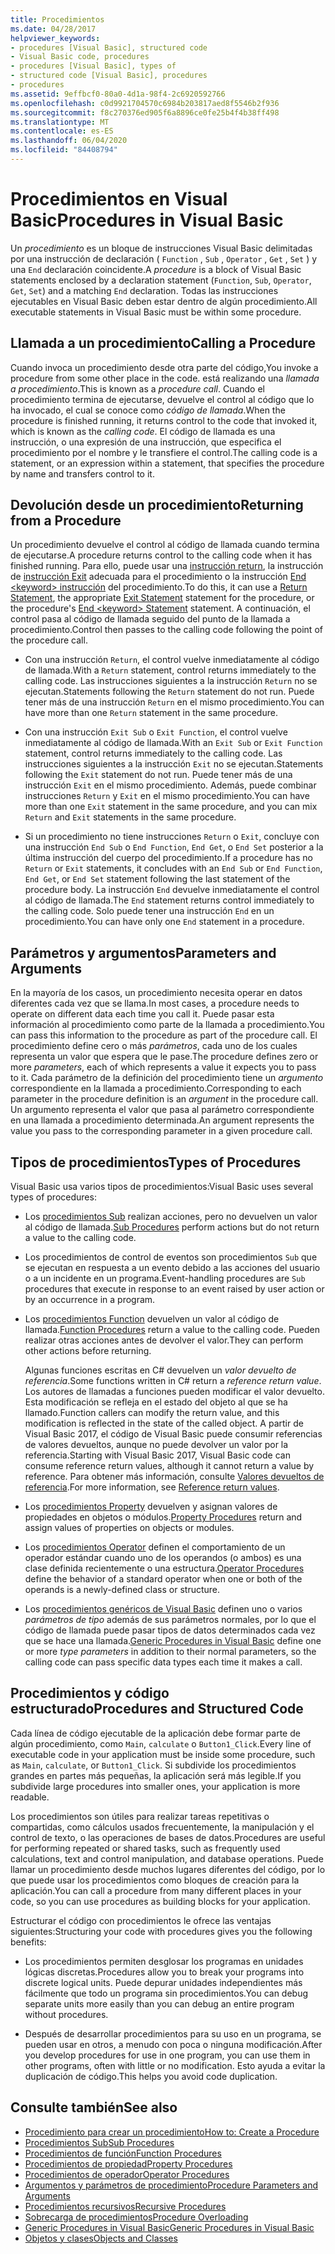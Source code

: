 ```yaml
---
title: Procedimientos
ms.date: 04/28/2017
helpviewer_keywords:
- procedures [Visual Basic], structured code
- Visual Basic code, procedures
- procedures [Visual Basic], types of
- structured code [Visual Basic], procedures
- procedures
ms.assetid: 9effbcf0-80a0-4d1a-98f4-2c6920592766
ms.openlocfilehash: c0d9921704570c6984b203817aed8f5546b2f936
ms.sourcegitcommit: f8c270376ed905f6a8896ce0fe25b4f4b38ff498
ms.translationtype: MT
ms.contentlocale: es-ES
ms.lasthandoff: 06/04/2020
ms.locfileid: "84408794"
---
```

# <a name="procedures-in-visual-basic"></a><span data-ttu-id="de8a1-102">Procedimientos en Visual Basic</span><span class="sxs-lookup"><span data-stu-id="de8a1-102">Procedures in Visual Basic</span></span>
<span data-ttu-id="de8a1-103">Un *procedimiento* es un bloque de instrucciones Visual Basic delimitadas por una instrucción de declaración ( `Function` , `Sub` , `Operator` , `Get` , `Set` ) y una `End` declaración coincidente.</span><span class="sxs-lookup"><span data-stu-id="de8a1-103">A *procedure* is a block of Visual Basic statements enclosed by a declaration statement (`Function`, `Sub`, `Operator`, `Get`, `Set`) and a matching `End` declaration.</span></span> <span data-ttu-id="de8a1-104">Todas las instrucciones ejecutables en Visual Basic deben estar dentro de algún procedimiento.</span><span class="sxs-lookup"><span data-stu-id="de8a1-104">All executable statements in Visual Basic must be within some procedure.</span></span>  
  
## <a name="calling-a-procedure"></a><span data-ttu-id="de8a1-105">Llamada a un procedimiento</span><span class="sxs-lookup"><span data-stu-id="de8a1-105">Calling a Procedure</span></span>  
 <span data-ttu-id="de8a1-106">Cuando invoca un procedimiento desde otra parte del código,</span><span class="sxs-lookup"><span data-stu-id="de8a1-106">You invoke a procedure from some other place in the code.</span></span> <span data-ttu-id="de8a1-107">está realizando una *llamada a procedimiento*.</span><span class="sxs-lookup"><span data-stu-id="de8a1-107">This is known as a *procedure call*.</span></span> <span data-ttu-id="de8a1-108">Cuando el procedimiento termina de ejecutarse, devuelve el control al código que lo ha invocado, el cual se conoce como *código de llamada*.</span><span class="sxs-lookup"><span data-stu-id="de8a1-108">When the procedure is finished running, it returns control to the code that invoked it, which is known as the *calling code*.</span></span> <span data-ttu-id="de8a1-109">El código de llamada es una instrucción, o una expresión de una instrucción, que especifica el procedimiento por el nombre y le transfiere el control.</span><span class="sxs-lookup"><span data-stu-id="de8a1-109">The calling code is a statement, or an expression within a statement, that specifies the procedure by name and transfers control to it.</span></span>  
  
## <a name="returning-from-a-procedure"></a><span data-ttu-id="de8a1-110">Devolución desde un procedimiento</span><span class="sxs-lookup"><span data-stu-id="de8a1-110">Returning from a Procedure</span></span>  
 <span data-ttu-id="de8a1-111">Un procedimiento devuelve el control al código de llamada cuando termina de ejecutarse.</span><span class="sxs-lookup"><span data-stu-id="de8a1-111">A procedure returns control to the calling code when it has finished running.</span></span> <span data-ttu-id="de8a1-112">Para ello, puede usar una [instrucción return](../../../language-reference/statements/return-statement.md), la instrucción de [instrucción Exit](../../../language-reference/statements/exit-statement.md) adecuada para el procedimiento o la instrucción [End \<keyword> instrucción](../../../language-reference/statements/end-keyword-statement.md) del procedimiento.</span><span class="sxs-lookup"><span data-stu-id="de8a1-112">To do this, it can use a [Return Statement](../../../language-reference/statements/return-statement.md), the appropriate [Exit Statement](../../../language-reference/statements/exit-statement.md) statement for the procedure, or the procedure's [End \<keyword> Statement](../../../language-reference/statements/end-keyword-statement.md) statement.</span></span> <span data-ttu-id="de8a1-113">A continuación, el control pasa al código de llamada seguido del punto de la llamada a procedimiento.</span><span class="sxs-lookup"><span data-stu-id="de8a1-113">Control then passes to the calling code following the point of the procedure call.</span></span>  
  
- <span data-ttu-id="de8a1-114">Con una instrucción `Return`, el control vuelve inmediatamente al código de llamada.</span><span class="sxs-lookup"><span data-stu-id="de8a1-114">With a `Return` statement, control returns immediately to the calling code.</span></span> <span data-ttu-id="de8a1-115">Las instrucciones siguientes a la instrucción `Return` no se ejecutan.</span><span class="sxs-lookup"><span data-stu-id="de8a1-115">Statements following the `Return` statement do not run.</span></span> <span data-ttu-id="de8a1-116">Puede tener más de una instrucción `Return` en el mismo procedimiento.</span><span class="sxs-lookup"><span data-stu-id="de8a1-116">You can have more than one `Return` statement in the same procedure.</span></span>  
  
- <span data-ttu-id="de8a1-117">Con una instrucción `Exit Sub` o `Exit Function`, el control vuelve inmediatamente al código de llamada.</span><span class="sxs-lookup"><span data-stu-id="de8a1-117">With an `Exit Sub` or `Exit Function` statement, control returns immediately to the calling code.</span></span> <span data-ttu-id="de8a1-118">Las instrucciones siguientes a la instrucción `Exit` no se ejecutan.</span><span class="sxs-lookup"><span data-stu-id="de8a1-118">Statements following the `Exit` statement do not run.</span></span> <span data-ttu-id="de8a1-119">Puede tener más de una instrucción `Exit` en el mismo procedimiento. Además, puede combinar instrucciones `Return` y `Exit` en el mismo procedimiento.</span><span class="sxs-lookup"><span data-stu-id="de8a1-119">You can have more than one `Exit` statement in the same procedure, and you can mix `Return` and `Exit` statements in the same procedure.</span></span>  
  
- <span data-ttu-id="de8a1-120">Si un procedimiento no tiene instrucciones `Return` o `Exit`, concluye con una instrucción `End Sub` o `End Function`, `End Get`, o `End Set` posterior a la última instrucción del cuerpo del procedimiento.</span><span class="sxs-lookup"><span data-stu-id="de8a1-120">If a procedure has no `Return` or `Exit` statements, it concludes with an `End Sub` or `End Function`, `End Get`, or `End Set` statement following the last statement of the procedure body.</span></span> <span data-ttu-id="de8a1-121">La instrucción `End` devuelve inmediatamente el control al código de llamada.</span><span class="sxs-lookup"><span data-stu-id="de8a1-121">The `End` statement returns control immediately to the calling code.</span></span> <span data-ttu-id="de8a1-122">Solo puede tener una instrucción `End` en un procedimiento.</span><span class="sxs-lookup"><span data-stu-id="de8a1-122">You can have only one `End` statement in a procedure.</span></span>  
  
## <a name="parameters-and-arguments"></a><span data-ttu-id="de8a1-123">Parámetros y argumentos</span><span class="sxs-lookup"><span data-stu-id="de8a1-123">Parameters and Arguments</span></span>  
 <span data-ttu-id="de8a1-124">En la mayoría de los casos, un procedimiento necesita operar en datos diferentes cada vez que se llama.</span><span class="sxs-lookup"><span data-stu-id="de8a1-124">In most cases, a procedure needs to operate on different data each time you call it.</span></span> <span data-ttu-id="de8a1-125">Puede pasar esta información al procedimiento como parte de la llamada a procedimiento.</span><span class="sxs-lookup"><span data-stu-id="de8a1-125">You can pass this information to the procedure as part of the procedure call.</span></span> <span data-ttu-id="de8a1-126">El procedimiento define cero o más *parámetros*, cada uno de los cuales representa un valor que espera que le pase.</span><span class="sxs-lookup"><span data-stu-id="de8a1-126">The procedure defines zero or more *parameters*, each of which represents a value it expects you to pass to it.</span></span> <span data-ttu-id="de8a1-127">Cada parámetro de la definición del procedimiento tiene un *argumento* correspondiente en la llamada a procedimiento.</span><span class="sxs-lookup"><span data-stu-id="de8a1-127">Corresponding to each parameter in the procedure definition is an *argument* in the procedure call.</span></span> <span data-ttu-id="de8a1-128">Un argumento representa el valor que pasa al parámetro correspondiente en una llamada a procedimiento determinada.</span><span class="sxs-lookup"><span data-stu-id="de8a1-128">An argument represents the value you pass to the corresponding parameter in a given procedure call.</span></span>  
  
## <a name="types-of-procedures"></a><span data-ttu-id="de8a1-129">Tipos de procedimientos</span><span class="sxs-lookup"><span data-stu-id="de8a1-129">Types of Procedures</span></span>  
 <span data-ttu-id="de8a1-130">Visual Basic usa varios tipos de procedimientos:</span><span class="sxs-lookup"><span data-stu-id="de8a1-130">Visual Basic uses several types of procedures:</span></span>  
  
- <span data-ttu-id="de8a1-131">Los [procedimientos Sub](./sub-procedures.md) realizan acciones, pero no devuelven un valor al código de llamada.</span><span class="sxs-lookup"><span data-stu-id="de8a1-131">[Sub Procedures](./sub-procedures.md) perform actions but do not return a value to the calling code.</span></span>  
  
- <span data-ttu-id="de8a1-132">Los procedimientos de control de eventos son procedimientos `Sub` que se ejecutan en respuesta a un evento debido a las acciones del usuario o a un incidente en un programa.</span><span class="sxs-lookup"><span data-stu-id="de8a1-132">Event-handling procedures are `Sub` procedures that execute in response to an event raised by user action or by an occurrence in a program.</span></span>  
  
- <span data-ttu-id="de8a1-133">Los [procedimientos Function](./function-procedures.md) devuelven un valor al código de llamada.</span><span class="sxs-lookup"><span data-stu-id="de8a1-133">[Function Procedures](./function-procedures.md) return a value to the calling code.</span></span> <span data-ttu-id="de8a1-134">Pueden realizar otras acciones antes de devolver el valor.</span><span class="sxs-lookup"><span data-stu-id="de8a1-134">They can perform other actions before returning.</span></span>

    <span data-ttu-id="de8a1-135">Algunas funciones escritas en C# devuelven un *valor devuelto de referencia*.</span><span class="sxs-lookup"><span data-stu-id="de8a1-135">Some functions written in C# return a *reference return value*.</span></span> <span data-ttu-id="de8a1-136">Los autores de llamadas a funciones pueden modificar el valor devuelto. Esta modificación se refleja en el estado del objeto al que se ha llamado.</span><span class="sxs-lookup"><span data-stu-id="de8a1-136">Function callers can modify the return value, and this modification is reflected in the state of the called object.</span></span> <span data-ttu-id="de8a1-137">A partir de Visual Basic 2017, el código de Visual Basic puede consumir referencias de valores devueltos, aunque no puede devolver un valor por la referencia.</span><span class="sxs-lookup"><span data-stu-id="de8a1-137">Starting with Visual Basic 2017, Visual Basic code can consume reference return values, although it cannot return a value by reference.</span></span> <span data-ttu-id="de8a1-138">Para obtener más información, consulte [Valores devueltos de referencia](ref-return-values.md).</span><span class="sxs-lookup"><span data-stu-id="de8a1-138">For more information, see [Reference return values](ref-return-values.md).</span></span>
  
- <span data-ttu-id="de8a1-139">Los [procedimientos Property](./property-procedures.md) devuelven y asignan valores de propiedades en objetos o módulos.</span><span class="sxs-lookup"><span data-stu-id="de8a1-139">[Property Procedures](./property-procedures.md) return and assign values of properties on objects or modules.</span></span>  
  
- <span data-ttu-id="de8a1-140">Los [procedimientos Operator](./operator-procedures.md) definen el comportamiento de un operador estándar cuando uno de los operandos (o ambos) es una clase definida recientemente o una estructura.</span><span class="sxs-lookup"><span data-stu-id="de8a1-140">[Operator Procedures](./operator-procedures.md) define the behavior of a standard operator when one or both of the operands is a newly-defined class or structure.</span></span>  
  
- <span data-ttu-id="de8a1-141">Los [procedimientos genéricos de Visual Basic](../data-types/generic-procedures.md) definen uno o varios *parámetros de tipo* además de sus parámetros normales, por lo que el código de llamada puede pasar tipos de datos determinados cada vez que se hace una llamada.</span><span class="sxs-lookup"><span data-stu-id="de8a1-141">[Generic Procedures in Visual Basic](../data-types/generic-procedures.md) define one or more *type parameters* in addition to their normal parameters, so the calling code can pass specific data types each time it makes a call.</span></span>  
  
## <a name="procedures-and-structured-code"></a><span data-ttu-id="de8a1-142">Procedimientos y código estructurado</span><span class="sxs-lookup"><span data-stu-id="de8a1-142">Procedures and Structured Code</span></span>  
 <span data-ttu-id="de8a1-143">Cada línea de código ejecutable de la aplicación debe formar parte de algún procedimiento, como `Main`, `calculate` o `Button1_Click`.</span><span class="sxs-lookup"><span data-stu-id="de8a1-143">Every line of executable code in your application must be inside some procedure, such as `Main`, `calculate`, or `Button1_Click`.</span></span> <span data-ttu-id="de8a1-144">Si subdivide los procedimientos grandes en partes más pequeñas, la aplicación será más legible.</span><span class="sxs-lookup"><span data-stu-id="de8a1-144">If you subdivide large procedures into smaller ones, your application is more readable.</span></span>  
  
 <span data-ttu-id="de8a1-145">Los procedimientos son útiles para realizar tareas repetitivas o compartidas, como cálculos usados frecuentemente, la manipulación y el control de texto, o las operaciones de bases de datos.</span><span class="sxs-lookup"><span data-stu-id="de8a1-145">Procedures are useful for performing repeated or shared tasks, such as frequently used calculations, text and control manipulation, and database operations.</span></span> <span data-ttu-id="de8a1-146">Puede llamar un procedimiento desde muchos lugares diferentes del código, por lo que puede usar los procedimientos como bloques de creación para la aplicación.</span><span class="sxs-lookup"><span data-stu-id="de8a1-146">You can call a procedure from many different places in your code, so you can use procedures as building blocks for your application.</span></span>  
  
 <span data-ttu-id="de8a1-147">Estructurar el código con procedimientos le ofrece las ventajas siguientes:</span><span class="sxs-lookup"><span data-stu-id="de8a1-147">Structuring your code with procedures gives you the following benefits:</span></span>  
  
- <span data-ttu-id="de8a1-148">Los procedimientos permiten desglosar los programas en unidades lógicas discretas.</span><span class="sxs-lookup"><span data-stu-id="de8a1-148">Procedures allow you to break your programs into discrete logical units.</span></span> <span data-ttu-id="de8a1-149">Puede depurar unidades independientes más fácilmente que todo un programa sin procedimientos.</span><span class="sxs-lookup"><span data-stu-id="de8a1-149">You can debug separate units more easily than you can debug an entire program without procedures.</span></span>  
  
- <span data-ttu-id="de8a1-150">Después de desarrollar procedimientos para su uso en un programa, se pueden usar en otros, a menudo con poca o ninguna modificación.</span><span class="sxs-lookup"><span data-stu-id="de8a1-150">After you develop procedures for use in one program, you can use them in other programs, often with little or no modification.</span></span> <span data-ttu-id="de8a1-151">Esto ayuda a evitar la duplicación de código.</span><span class="sxs-lookup"><span data-stu-id="de8a1-151">This helps you avoid code duplication.</span></span>  
  
## <a name="see-also"></a><span data-ttu-id="de8a1-152">Consulte también</span><span class="sxs-lookup"><span data-stu-id="de8a1-152">See also</span></span>

- [<span data-ttu-id="de8a1-153">Procedimiento para crear un procedimiento</span><span class="sxs-lookup"><span data-stu-id="de8a1-153">How to: Create a Procedure</span></span>](./how-to-create-a-procedure.md)
- [<span data-ttu-id="de8a1-154">Procedimientos Sub</span><span class="sxs-lookup"><span data-stu-id="de8a1-154">Sub Procedures</span></span>](./sub-procedures.md)
- [<span data-ttu-id="de8a1-155">Procedimientos de función</span><span class="sxs-lookup"><span data-stu-id="de8a1-155">Function Procedures</span></span>](./function-procedures.md)
- [<span data-ttu-id="de8a1-156">Procedimientos de propiedad</span><span class="sxs-lookup"><span data-stu-id="de8a1-156">Property Procedures</span></span>](./property-procedures.md)
- [<span data-ttu-id="de8a1-157">Procedimientos de operador</span><span class="sxs-lookup"><span data-stu-id="de8a1-157">Operator Procedures</span></span>](./operator-procedures.md)
- [<span data-ttu-id="de8a1-158">Argumentos y parámetros de procedimiento</span><span class="sxs-lookup"><span data-stu-id="de8a1-158">Procedure Parameters and Arguments</span></span>](./procedure-parameters-and-arguments.md)
- [<span data-ttu-id="de8a1-159">Procedimientos recursivos</span><span class="sxs-lookup"><span data-stu-id="de8a1-159">Recursive Procedures</span></span>](./recursive-procedures.md)
- [<span data-ttu-id="de8a1-160">Sobrecarga de procedimientos</span><span class="sxs-lookup"><span data-stu-id="de8a1-160">Procedure Overloading</span></span>](./procedure-overloading.md)
- [<span data-ttu-id="de8a1-161">Generic Procedures in Visual Basic</span><span class="sxs-lookup"><span data-stu-id="de8a1-161">Generic Procedures in Visual Basic</span></span>](../data-types/generic-procedures.md)
- [<span data-ttu-id="de8a1-162">Objetos y clases</span><span class="sxs-lookup"><span data-stu-id="de8a1-162">Objects and Classes</span></span>](../objects-and-classes/index.md)
